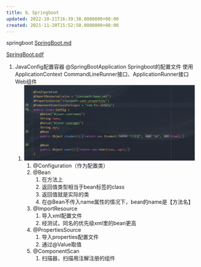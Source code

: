 ```yaml
---
title: 8、Springboot
updated: 2022-10-21T16:39:38.0000000+08:00
created: 2021-11-20T15:52:50.0000000+08:00
---
```


springboot
[SpringBoot.md](resources/SpringBoot.md)

[SpringBoot.pdf](resources/SpringBoot.pdf)

1.  JavaConfig配置容器 @SpringBootApplication Springboot的配置文件 使用ApplicationContext CommandLineRunner接口、ApplicationRunner接口 Web组件
    1.  ![image1](resources/image1-4.png)
        1.  @Configuration（作为配置类）
        2.  @Bean
            1.  在方法上
            2.  返回值类型相当于bean标签的class
            3.  返回值就是实际的类
            4.  在@Bean不传入name属性的情况下，bean的name是【方法名】
        3.  @ImportResource
            1.  导入xml配置文件
            2.  经测试，同名的优先级xml里的bean更高
        4.  @PropertiesSource
            1.  导入properties配置文件
            2.  通过@Value取值
        5.  @ComponentScan
            1.  扫描器，扫描用注解注册的组件
